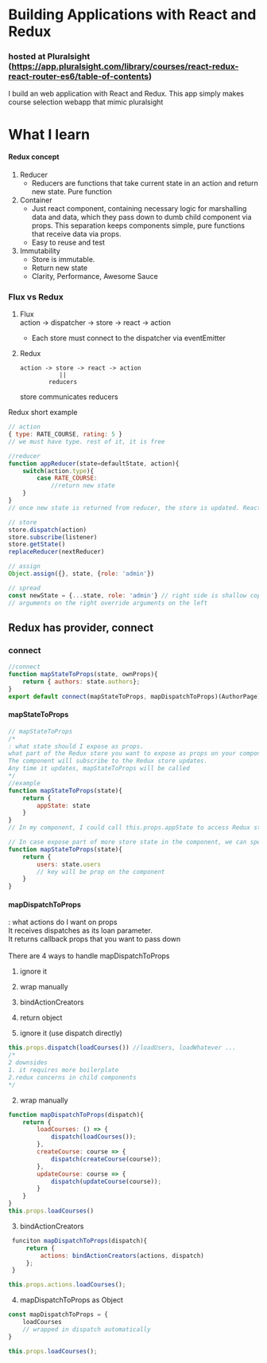 # Building Applications with React and Redux
### hosted at Pluralsight (https://app.pluralsight.com/library/courses/react-redux-react-router-es6/table-of-contents)
I build an web application with React and Redux.
This app simply makes course selection webapp that mimic pluralsight

# What I learn
#### Redux concept
1. Reducer
   - Reducers are functions that take current state in an action and return new state. Pure function
2. Container
   - Just react component, containing necessary logic for marshalling data and data, which they pass down to dumb child component via props. This separation keeps components simple, pure functions that receive data via props.
   - Easy to reuse and test
3. Immutability
   - Store is immutable.
   - Return new state
   - Clarity, Performance, Awesome Sauce

### Flux vs Redux
1. Flux <br/>
  action -> dispatcher -> store -> react -> action
    - Each store must connect to the dispatcher via eventEmitter

2. Redux <br/>
   ```
   action -> store -> react -> action
              ||
           reducers
   ``` 
   store communicates reducers

Redux short example
```javascript
// action
{ type: RATE_COURSE, rating: 5 }
// we must have type. rest of it, it is free

//reducer
function appReducer(state=defaultState, action){
    switch(action.type){
        case RATE_COURSE:
            //return new state
    }
}
// once new state is returned from reducer, the store is updated. React re-renders any components that utilizing the data.
```
```javascript
// store
store.dispatch(action)
store.subscribe(listener)
store.getState()
replaceReducer(nextReducer)
```
```javascript
// assign 
Object.assign({}, state, {role: 'admin'})

// spread
const newState = {...state, role: 'admin'} // right side is shallow copy
// arguments on the right override arguments on the left
```

## Redux has provider, connect

### connect
```javascript
//connect
function mapStateToProps(state, ownProps){
    return { authors: state.authors};
}
export default connect(mapStateToProps, mapDispatchToProps)(AuthorPage);
```

#### mapStateToProps
```javascript
// mapStateToProps
/*
: what state should I expose as props.
what part of the Redux store you want to expose as props on your component. 
The component will subscribe to the Redux store updates.
Any time it updates, mapStateToProps will be called
*/
//example
function mapStateToProps(state){
    return {
        appState: state
    }
}
// In my component, I could call this.props.appState to access Redux store data.

// In case expose part of more store state in the component, we can specify the specific pieces of state that I want to expose via props
function mapStateToProps(state){
    return {
        users: state.users
        // key will be prop on the component
    }
}
```

#### mapDispatchToProps
: what actions do I want on props<br/>
It receives dispatches as its loan parameter. <br/>
It returns callback props that you want to pass down<br/><br/>
There are 4 ways to handle mapDispatchToProps
1. ignore it
2. wrap manually
3. bindActionCreators
4. return object

1. ignore it (use dispatch directly)
```javascript
this.props.dispatch(loadCourses()) //loadUsers, loadWhatever ...
/*
2 downsides
1. it requires more boilerplate
2.redux concerns in child components
*/
```

2. wrap manually
```javascript
function mapDispatchToProps(dispatch){
    return {
        loadCourses: () => {
            dispatch(loadCourses());
        },
        createCourse: course => {
            dispatch(createCourse(course));
        },
        updateCourse: course => {
            dispatch(updateCourse(course));
        }
    }
}
this.props.loadCourses()
```

3. bindActionCreators
```javascript
 funciton mapDispatchToProps(dispatch){
     return {
         actions: bindActionCreators(actions, dispatch)
     };
 }

this.props.actions.loadCourses();
```

4. mapDispatchToProps as Object
```javascript
const mapDispatchToProps = {
    loadCourses
    // wrapped in dispatch automatically
}

this.props.loadCourses();
```